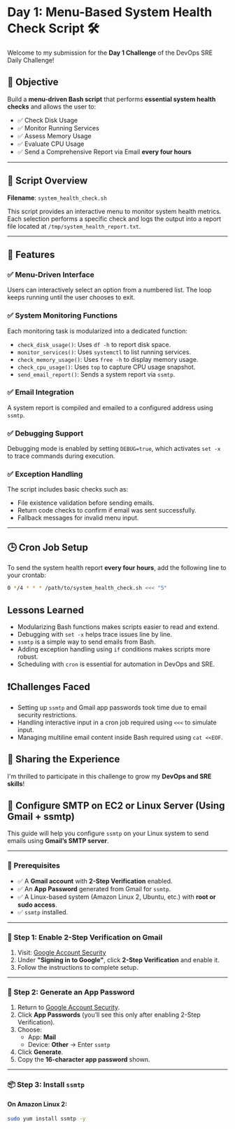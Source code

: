 # Day 1: Menu-Based System Health Check Script 🛠️

Welcome to my submission for the **Day 1 Challenge** of the DevOps SRE Daily Challenge!

## 🚀 Objective

Build a **menu-driven Bash script** that performs **essential system health checks** and allows the user to:

- ✅ Check Disk Usage
- ✅ Monitor Running Services
- ✅ Assess Memory Usage
- ✅ Evaluate CPU Usage
- ✅ Send a Comprehensive Report via Email **every four hours**

---

## 📜 Script Overview

**Filename**: `system_health_check.sh`

This script provides an interactive menu to monitor system health metrics. Each selection performs a specific check and logs the output into a report file located at `/tmp/system_health_report.txt`.

---

## 🔧 Features

### ✅ Menu-Driven Interface

Users can interactively select an option from a numbered list. The loop keeps running until the user chooses to exit.

### ✅ System Monitoring Functions

Each monitoring task is modularized into a dedicated function:
- `check_disk_usage()`: Uses `df -h` to report disk space.
- `monitor_services()`: Uses `systemctl` to list running services.
- `check_memory_usage()`: Uses `free -h` to display memory usage.
- `check_cpu_usage()`: Uses `top` to capture CPU usage snapshot.
- `send_email_report()`: Sends a system report via `ssmtp`.

### ✅ Email Integration

A system report is compiled and emailed to a configured address using `ssmtp`.

### ✅ Debugging Support

Debugging mode is enabled by setting `DEBUG=true`, which activates `set -x` to trace commands during execution.

### ✅ Exception Handling

The script includes basic checks such as:
- File existence validation before sending emails.
- Return code checks to confirm if email was sent successfully.
- Fallback messages for invalid menu input.

---

## 🕒 Cron Job Setup

To send the system health report **every four hours**, add the following line to your crontab:

```bash
0 */4 * * * /path/to/system_health_check.sh <<< "5"
```


## Lessons Learned

- Modularizing Bash functions makes scripts easier to read and extend.
- Debugging with `set -x` helps trace issues line by line.
- `ssmtp` is a simple way to send emails from Bash.
- Adding exception handling using `if` conditions makes scripts more robust.
- Scheduling with `cron` is essential for automation in DevOps and SRE.



## ❗Challenges Faced

- Setting up `ssmtp` and Gmail app passwords took time due to email security restrictions.
- Handling interactive input in a cron job required using `<<<` to simulate input.
- Managing multiline email content inside Bash required using `cat <<EOF`.



## 💬 Sharing the Experience

I'm thrilled to participate in this challenge to grow my **DevOps and SRE skills**!


## 📩 Configure SMTP on EC2 or Linux Server (Using Gmail + ssmtp)

This guide will help you configure `ssmtp` on your Linux system to send emails using **Gmail’s SMTP server**.

---

### 🔧 Prerequisites

- ✅ A **Gmail account** with **2-Step Verification** enabled.
- ✅ An **App Password** generated from Gmail for `ssmtp`.
- ✅ A Linux-based system (Amazon Linux 2, Ubuntu, etc.) with **root or sudo access**.
- ✅ `ssmtp` installed.

---

### 🔐 Step 1: Enable 2-Step Verification on Gmail

1. Visit: [Google Account Security](https://myaccount.google.com/security)
2. Under **"Signing in to Google"**, click **2-Step Verification** and enable it.
3. Follow the instructions to complete setup.

---

### 🔑 Step 2: Generate an App Password

1. Return to [Google Account Security](https://myaccount.google.com/security).
2. Click **App Passwords** (you’ll see this only after enabling 2-Step Verification).
3. Choose:
   - App: **Mail**
   - Device: **Other** → Enter `ssmtp`
4. Click **Generate**.
5. Copy the **16-character app password** shown.

---

### 📦 Step 3: Install `ssmtp`

#### On Amazon Linux 2:

```bash
sudo yum install ssmtp -y
